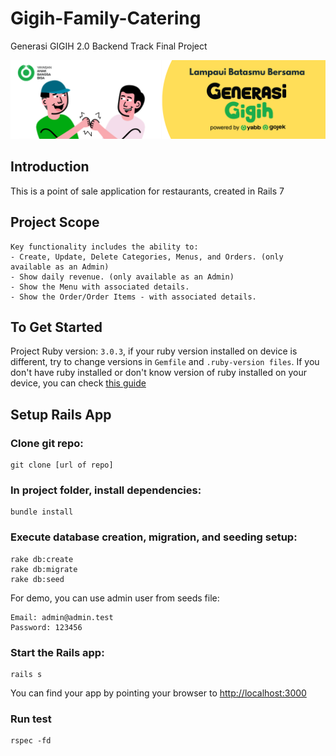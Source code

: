 # Gigih-Family-Catering

Generasi GIGIH 2.0 Backend Track Final Project

![alt text](https://github.com/Jokushu/GGFinalProject/blob/main/public/Header%20%23GenerasiGIGIH.png)

## Introduction

This is a point of sale application for restaurants, created in Rails 7

## Project Scope

```
Key functionality includes the ability to:
- Create, Update, Delete Categories, Menus, and Orders. (only available as an Admin)
- Show daily revenue. (only available as an Admin)
- Show the Menu with associated details.
- Show the Order/Order Items - with associated details.
```

## To Get Started

Project Ruby version: `3.0.3`, if your ruby version installed on device is different, try to change versions in `Gemfile` and `.ruby-version files`.
If you don't have ruby installed or don't know version of ruby installed on your device, you can check [this guide](https://www.ruby-lang.org/en/documentation/installation/)

## Setup Rails App

### Clone git repo:

```
git clone [url of repo]
```

### In project folder, install dependencies:

```
bundle install
```

### Execute database creation, migration, and seeding setup:

```
rake db:create
rake db:migrate
rake db:seed
```
For demo, you can use admin user from seeds file:
```
Email: admin@admin.test
Password: 123456
```

### Start the Rails app:

```
rails s
```

You can find your app by pointing your browser to [http://localhost:3000](http://localhost:3000)

### Run test

```
rspec -fd
```